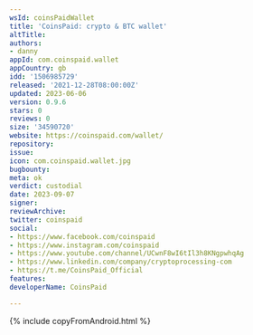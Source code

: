 ```yaml
---
wsId: coinsPaidWallet
title: 'CoinsPaid: crypto & BTC wallet'
altTitle: 
authors:
- danny 
appId: com.coinspaid.wallet
appCountry: gb
idd: '1506985729'
released: '2021-12-28T08:00:00Z'
updated: 2023-06-06
version: 0.9.6
stars: 0
reviews: 0
size: '34590720'
website: https://coinspaid.com/wallet/
repository: 
issue: 
icon: com.coinspaid.wallet.jpg
bugbounty: 
meta: ok
verdict: custodial
date: 2023-09-07
signer: 
reviewArchive: 
twitter: coinspaid
social:
- https://www.facebook.com/coinspaid
- https://www.instagram.com/coinspaid
- https://www.youtube.com/channel/UCwnF8wI6tIl3h8KNgpwhqAg
- https://www.linkedin.com/company/cryptoprocessing-com
- https://t.me/CoinsPaid_Official 
features: 
developerName: CoinsPaid

---
```


{% include copyFromAndroid.html %}